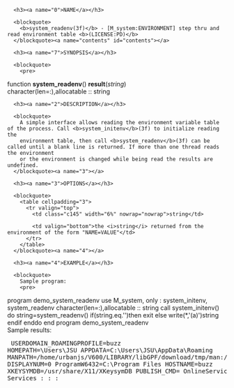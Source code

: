 <?
<body?>
<!DOCTYPE html PUBLIC "-//W3C//DTD XHTML 1.0 Transitional//EN"
    "http://www.w3.org/TR/xhtml1/DTD/xhtml1-transitional.dtd">

<html xmlns="http://www.w3.org/1999/xhtml">
<head>
  <meta name="generator" content="HTML Tidy for Cygwin (vers 25 March 2009), see www.w3.org" />

  <title></title>
</head>

<body>
  <div id="Container">
    <div id="Content">
      <div class="c144"></div><a name="0"></a>

      <h3><a name="0">NAME</a></h3>

      <blockquote>
        <b>system_readenv(3f)</b> - [M_system:ENVIRONMENT] step thru and read environment table <b>(LICENSE:PD)</b>
      </blockquote><a name="contents" id="contents"></a>

      <h3><a name="7">SYNOPSIS</a></h3>

      <blockquote>
        <pre>
function <b>system_readenv</b>() <b>result</b>(<i>string</i>)
<br />       character(len=:),allocatable  :: string
</pre>
      </blockquote><a name="2"></a>

      <h3><a name="2">DESCRIPTION</a></h3>

      <blockquote>
        A simple interface allows reading the environment variable table of the process. Call <b>system_initenv</b>(3f) to initialize reading the
        environment table, then call <b>system_readenv</b>(3f) can be called until a blank line is returned. If more than one thread reads the environment
        or the environment is changed while being read the results are undefined.
      </blockquote><a name="3"></a>

      <h3><a name="3">OPTIONS</a></h3>

      <blockquote>
        <table cellpadding="3">
          <tr valign="top">
            <td class="c145" width="6%" nowrap="nowrap">string</td>

            <td valign="bottom">the <i>string</i> returned from the environment of the form "NAME=VALUE"</td>
          </tr>
        </table>
      </blockquote><a name="4"></a>

      <h3><a name="4">EXAMPLE</a></h3>

      <blockquote>
        Sample program:
        <pre>
   program demo_system_readenv
   use M_system, only : system_initenv, system_readenv
   character(len=:),allocatable :: string
      call system_initenv()
      do
         string=system_readenv()
         if(string.eq.'')then
            exit
         else
            write(*,'(a)')string
         endif
      enddo
   end program demo_system_readenv
<br />
</pre>Sample results:
        <pre>
   USERDOMAIN_ROAMINGPROFILE=buzz
   HOMEPATH=\Users\JSU
   APPDATA=C:\Users\JSU\AppData\Roaming
   MANPATH=/home/urbanjs/V600/LIBRARY/libGPF/download/tmp/man:/home/urbanjs/V600/doc/man:::
   DISPLAYNUM=0
   ProgramW6432=C:\Program Files
   HOSTNAME=buzz
   XKEYSYMDB=/usr/share/X11/XKeysymDB
   PUBLISH_CMD=
   OnlineServices=Online Services
        :
        :
        :
</pre>
      </blockquote><a name="5"></a>
    </div>
  </div>
</body>
</html>
